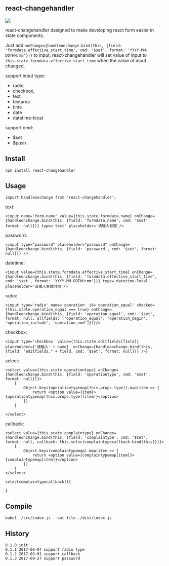 ## react-changehandler

<a href="https://nodei.co/npm/react-changehandler/"><img src="https://nodei.co/npm/react-changehandler.png?downloads=true&downloadRank=true&stars=true"></a>

react-changehandler designed to make developing react form easier in state components.

Just add `onChange={handleonchange.bind(this, {field: 'formdata.effective_start_time', cmd: '$set', format: 'YYYY-MM-DDTHH:mm'})}` to input, react-changehandler will set value of input to `this.state.formdata.effective_start_time` when the value of input changed.

support input type:

- radio,
- checkbox,
- text
- textarea
- time
- date
- datetime-local

support cmd:

- $set
- $push

## Install

	npm install react-changehandler

## Usage

	import handleonchange from 'react-changehandler';
	
text:

	<input name='form-name' value={this.state.formdata.name} onChange={handleonchange.bind(this, {field: 'formdata.name', cmd: '$set', format: null})} type='text' placeholder='请输入标题'/>

password:

    <input type="password" placeholder="password" onChange={handleonchange.bind(this, {field: 'password', cmd: '$set', format: null})} />

datetime:

	<input value={this.state.formdata.effective_start_time} onChange={handleonchange.bind(this, {field: 'formdata.effective_start_time', cmd: '$set', format: 'YYYY-MM-DDTHH:mm'})} type='datetime-local' placeholder='请输入生效时间'/>

radio:

	<input type='radio' name='operation' id='operation_equal' checked={this.state.operation_equal === true} onChange={handleonchange.bind(this, {field: 'operation_equal', cmd: '$set', format: null, allfields: ['operation_equal', 'operation_begin', 'operation_include', 'operation_end']})}/>

checkbox:

	<input type='checkbox' value={this.state.editfields[field]} placeholder={'请输入' + name}  onChange={handleonchange.bind(this, {field: "editfields." + field, cmd: '$set', format: null})} />}

select:

	<select value={this.state.operationtype} onChange={handleonchange.bind(this, {field: 'operationtype', cmd: '$set', format: null})}>
    	{
    		Object.keys(operationtypemap[this.props.type]).map(item => {
    			return <option value={item}>{operationtypemap[this.props.type][item]}</option>
    		})
    	}
    	
    </select>

callback:

	<select value={this.state.complaintype} onChange={handleonchange.bind(this, {field: 'complaintype', cmd: '$set', format: null, callback: this.selectcomplaintypecallback.bind(this)})}>
    	{
    		Object.keys(complaintypemap).map(item => {
    			return <option value={complaintypemap[item]}>{complaintypemap[item]}</option>
    		})
    	}
    </select>

    selectcomplaintypecallback(){

    }

## Compile

	babel ./src/index.js --out-file ./dist/index.js


## History
	0.1.0 init
	0.1.1 2017-06-07 support radio type
	0.1.2 2017-09-01 support callback
    0.1.3 2017-09-27 support password